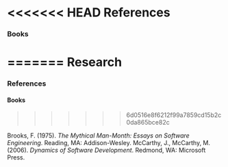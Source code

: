<<<<<<< HEAD
References
==============

### Books
=======
Research
========

### References

#### Books
>>>>>>> 6d0516e8f6212f99a7859cd15b2c0da865bce82c

Brooks, F. (1975). _The Mythical Man-Month: Essays on Software Engineering_. Reading, MA: Addison-Wesley.
McCarthy, J., McCarthy, M. (2006). _Dynamics of Software Development_. Redmond, WA: Microsoft Press.
